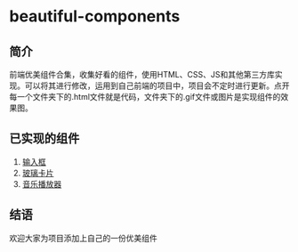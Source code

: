 # beautiful-components

## 简介

前端优美组件合集，收集好看的组件，使用HTML、CSS、JS和其他第三方库实现。可以将其进行修改，运用到自己前端的项目中，项目会不定时进行更新。点开每一个文件夹下的.html文件就是代码，文件夹下的.gif文件或图片是实现组件的效果图。

## 已实现的组件

1. [输入框](https://github.com/zhangb-top/beautiful-components/tree/main/01-%E8%BE%93%E5%85%A5%E6%A1%86)
2. [玻璃卡片](https://github.com/zhangb-top/beautiful-components/tree/main/02-%E7%8E%BB%E7%92%83%E5%8D%A1%E7%89%87)
2. [音乐播放器](https://github.com/zhangb-top/beautiful-components/tree/main/03-%E9%9F%B3%E4%B9%90%E6%92%AD%E6%94%BE%E5%99%A8)

## 结语

欢迎大家为项目添加上自己的一份优美组件